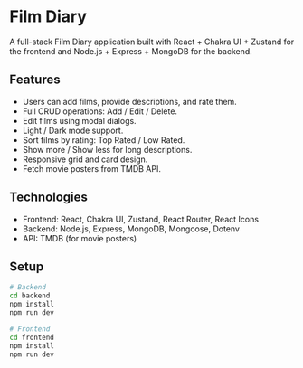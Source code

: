 # Film Diary

A full-stack Film Diary application built with React + Chakra UI + Zustand for the frontend and Node.js + Express + MongoDB for the backend.

## Features

- Users can add films, provide descriptions, and rate them.
- Full CRUD operations: Add / Edit / Delete.
- Edit films using modal dialogs.
- Light / Dark mode support.
- Sort films by rating: Top Rated / Low Rated.
- Show more / Show less for long descriptions.
- Responsive grid and card design.
- Fetch movie posters from TMDB API.

## Technologies

- Frontend: React, Chakra UI, Zustand, React Router, React Icons
- Backend: Node.js, Express, MongoDB, Mongoose, Dotenv
- API: TMDB (for movie posters)

## Setup

```bash
# Backend
cd backend
npm install
npm run dev

# Frontend
cd frontend
npm install
npm run dev



